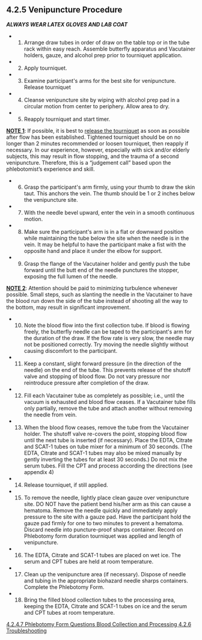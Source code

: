 ## 4.2.5 Venipuncture Procedure

_**ALWAYS WEAR LATEX GLOVES AND LAB COAT**_

* 1.	Arrange draw tubes in order of draw on the table top or in the tube rack within easy reach. Assemble butterfly apparatus and Vacutainer holders, gauze, and alcohol prep prior to tourniquet application.
* 2.	Apply tourniquet.  
* 3.	Examine participant's arms for the best site for venipuncture. Release tourniquet
* 4.	Cleanse venipuncture site by wiping with alcohol prep pad in a circular motion from center to periphery.  Allow area to dry.
* 5.	Reapply tourniquet and start timer.

**<u>NOTE 1**</u>: If possible, it is best to <u>release the tourniquet</u> as soon as possible after flow has been established. Tightened tourniquet should be on no longer than 2 minutes recommended or loosen tourniquet, then reapply if necessary. In our experience, however, especially with sick and/or elderly subjects, this may result in flow stopping, and the trauma of a second venipuncture. Therefore, this is a “judgement call” based upon the phlebotomist’s experience and skill.  

* 6.	Grasp the participant's arm firmly, using your thumb to draw the skin taut. This anchors the vein.  The thumb should be 1 or 2 inches below the venipuncture site.
* 7.	With the needle bevel upward, enter the vein in a smooth continuous motion.
* 8.	Make sure the participant's arm is in a flat or downward position while maintaining the tube below the site when the needle is in the vein.  It may be helpful to have the participant make a fist with the opposite hand and place it under the elbow for support.
* 9.	Grasp the flange of the Vacutainer holder and gently push the tube forward until the butt end of the needle punctures the stopper, exposing the full lumen of the needle.

**<u>NOTE 2**</u>: Attention should be paid to minimizing turbulence whenever possible. Small steps, such as slanting the needle in the Vacutainer to have the blood run down the side of the tube instead of shooting all the way to the bottom, may result in significant improvement.

* 10.	Note the blood flow into the first collection tube.  If blood is flowing freely, the butterfly needle can be taped to the participant's arm for the duration of the draw.  If the flow rate is very slow, the needle may not be positioned correctly.  Try moving the needle slightly without causing discomfort to the participant.
* 11.	Keep a constant, slight forward pressure (in the direction of the needle) on the end of the tube.  This prevents release of the shutoff valve and stopping of blood flow.  Do not vary pressure nor reintroduce pressure after completion of the draw.
* 12. 	Fill each Vacutainer tube as completely as possible; i.e., until the vacuum is exhausted and blood flow ceases.  If a Vacutainer tube fills only partially, remove the tube and attach another without removing the needle from vein. 
* 13.	When the blood flow ceases, remove the tube from the Vacutainer holder.  The shutoff valve re-covers the point, stopping blood flow until the next tube is inserted (if necessary). Place the EDTA, Citrate and SCAT-1 tubes on tube mixer for a minimum of 30 seconds. (The EDTA, Citrate and SCAT-1 tubes may also be mixed manually by gently inverting the tubes for at least 30 seconds.)  Do not mix the serum tubes. Fill the CPT and process according the directions (see appendix 4)
* 14.	Release tourniquet, if still applied. 
* 15.	To remove the needle, lightly place clean gauze over venipuncture site. DO NOT have the patient bend his/her arm as this can cause a hematoma. Remove the needle quickly and immediately apply pressure to the site with a gauze pad. Have the participant hold the gauze pad firmly for one to two minutes to prevent a hematoma.   Discard needle into puncture-proof sharps container. Record on Phlebotomy form duration tourniquet was applied and length of venipuncture.
* 16.	The EDTA, Citrate and SCAT-1 tubes are placed on wet ice.  The serum and CPT tubes are held at room temperature. 
* 17.	Clean up the venipuncture area (if necessary). Dispose of needle and tubing in the appropriate biohazard needle sharps containers. Complete the Phlebotomy Form.
* 18.	Bring the filled blood collection tubes to the processing area, keeping the EDTA, Citrate and SCAT-1 tubes on ice and the serum and CPT tubes at room temperature.


<div class="center">
<div class="btn-group">
  <a href=":pages_path:/manuals/blood-collection-processing/4-02-04-07-phlebotomy-form-questions.md" class="btn btn-default">
    <span class="glyphicon glyphicon-chevron-left"></span>
    4.2.4.7 Phlebotomy Form Questions
  </a>

  <a href=":pages_path:/manuals/blood-collection-processing" class="btn btn-default">
    <span class="glyphicon glyphicon-chevron-up"></span>
    Blood Collection and Processing
  </a>

  <a href=":pages_path:/manuals/blood-collection-processing/4-02-06-troubleshooting.md" class="btn btn-success">
    4.2.6 Troubleshooting
    <span class="glyphicon glyphicon-chevron-right"></span>
  </a>
</div>
</div>

